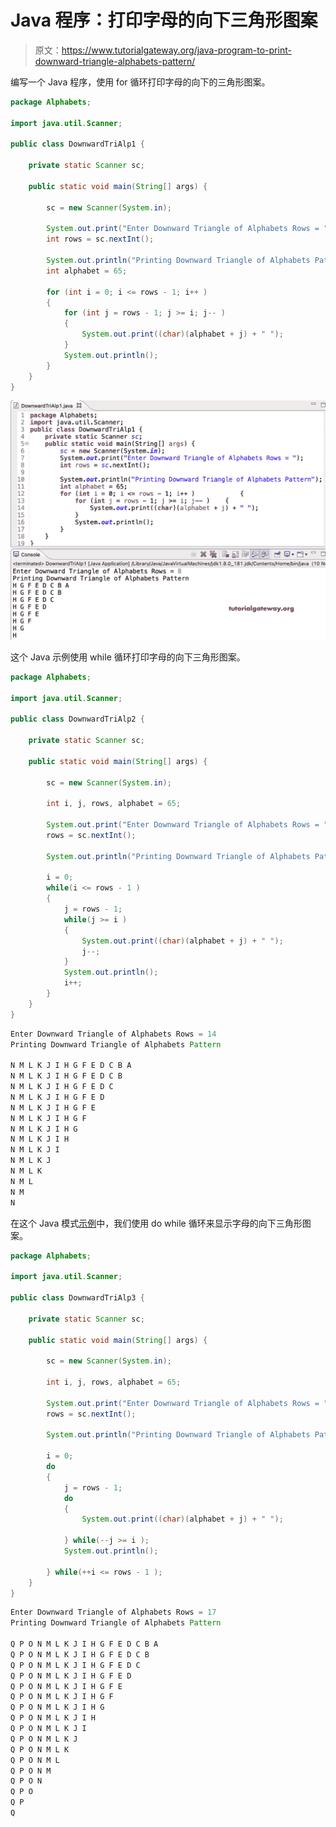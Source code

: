# Java 程序：打印字母的向下三角形图案

> 原文：<https://www.tutorialgateway.org/java-program-to-print-downward-triangle-alphabets-pattern/>

编写一个 Java 程序，使用 for 循环打印字母的向下的三角形图案。

```java
package Alphabets;

import java.util.Scanner;

public class DownwardTriAlp1 {

	private static Scanner sc;

	public static void main(String[] args) {

		sc = new Scanner(System.in);	

		System.out.print("Enter Downward Triangle of Alphabets Rows = ");
		int rows = sc.nextInt();

		System.out.println("Printing Downward Triangle of Alphabets Patternz");
		int alphabet = 65;

		for (int i = 0; i <= rows - 1; i++ ) 
		{
			for (int j = rows - 1; j >= i; j-- ) 	
			{
				System.out.print((char)(alphabet + j) + " ");
			}
			System.out.println();
		}
	}
}
```

![Java Program to Print Downward Triangle Alphabets Pattern](img/f28d787b61ebd9c71d95e05b7427a5db.png)

这个 Java 示例使用 while 循环打印字母的向下三角形图案。

```java
package Alphabets;

import java.util.Scanner;

public class DownwardTriAlp2 {

	private static Scanner sc;

	public static void main(String[] args) {

		sc = new Scanner(System.in);	

		int i, j, rows, alphabet = 65;

		System.out.print("Enter Downward Triangle of Alphabets Rows = ");
		rows = sc.nextInt();

		System.out.println("Printing Downward Triangle of Alphabets Pattern\n");

		i = 0;
		while(i <= rows - 1 ) 
		{
			j = rows - 1;
			while(j >= i ) 	
			{
				System.out.print((char)(alphabet + j) + " ");
				j--;
			}
			System.out.println();
			i++;
		}
	}
}
```

```java
Enter Downward Triangle of Alphabets Rows = 14
Printing Downward Triangle of Alphabets Pattern

N M L K J I H G F E D C B A 
N M L K J I H G F E D C B 
N M L K J I H G F E D C 
N M L K J I H G F E D 
N M L K J I H G F E 
N M L K J I H G F 
N M L K J I H G 
N M L K J I H 
N M L K J I 
N M L K J 
N M L K 
N M L 
N M 
N
```

在这个 Java 模式[示例](https://www.tutorialgateway.org/learn-java-programs/)中，我们使用 do while 循环来显示字母的向下三角形图案。

```java
package Alphabets;

import java.util.Scanner;

public class DownwardTriAlp3 {

	private static Scanner sc;

	public static void main(String[] args) {

		sc = new Scanner(System.in);	

		int i, j, rows, alphabet = 65;

		System.out.print("Enter Downward Triangle of Alphabets Rows = ");
		rows = sc.nextInt();

		System.out.println("Printing Downward Triangle of Alphabets Pattern\n");

		i = 0;
		do
		{
			j = rows - 1;
			do 	
			{
				System.out.print((char)(alphabet + j) + " ");

			} while(--j >= i );
			System.out.println();

		} while(++i <= rows - 1 );
	}
}
```

```java
Enter Downward Triangle of Alphabets Rows = 17
Printing Downward Triangle of Alphabets Pattern

Q P O N M L K J I H G F E D C B A 
Q P O N M L K J I H G F E D C B 
Q P O N M L K J I H G F E D C 
Q P O N M L K J I H G F E D 
Q P O N M L K J I H G F E 
Q P O N M L K J I H G F 
Q P O N M L K J I H G 
Q P O N M L K J I H 
Q P O N M L K J I 
Q P O N M L K J 
Q P O N M L K 
Q P O N M L 
Q P O N M 
Q P O N 
Q P O 
Q P 
Q 
```